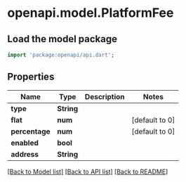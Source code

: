 # openapi.model.PlatformFee

## Load the model package
```dart
import 'package:openapi/api.dart';
```

## Properties
Name | Type | Description | Notes
------------ | ------------- | ------------- | -------------
**type** | **String** |  | 
**flat** | **num** |  | [default to 0]
**percentage** | **num** |  | [default to 0]
**enabled** | **bool** |  | 
**address** | **String** |  | 

[[Back to Model list]](../README.md#documentation-for-models) [[Back to API list]](../README.md#documentation-for-api-endpoints) [[Back to README]](../README.md)


